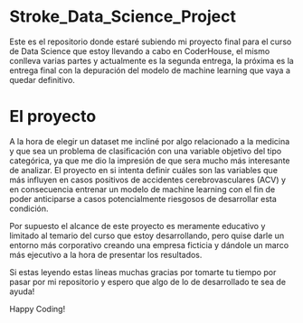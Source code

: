 # Stroke_Data_Science_Project

Este es el repositorio donde estaré subiendo mi proyecto final para el curso de Data Science que estoy llevando a cabo en CoderHouse, el mismo conlleva varias partes y actualmente es la segunda entrega, la próxima es la entrega final con la depuración del modelo de machine learning que vaya a quedar definitivo.

# El proyecto
A la hora de elegir un dataset me incliné por algo relacionado a la medicina y que sea un problema de clasificación con una variable objetivo del tipo categórica, ya que me dio la impresión de que sera mucho más interesante de analizar. El proyecto en si intenta definir cuáles son las variables que más influyen en casos positivos de accidentes cerebrovasculares (ACV) y en consecuencia entrenar un modelo de machine learning con el fin de poder anticiparse a casos potencialmente riesgosos de desarrollar esta condición.

Por supuesto el alcance de este proyecto es meramente educativo y limitado al temario del curso que estoy desarrollando, pero quise darle un entorno más corporativo creando una empresa ficticia y dándole un marco más ejecutivo a la hora de presentar los resultados.

Si estas leyendo estas líneas muchas gracias por tomarte tu tiempo por pasar por mi repositorio y espero que algo de lo de desarrollado te sea de ayuda!

Happy Coding!
